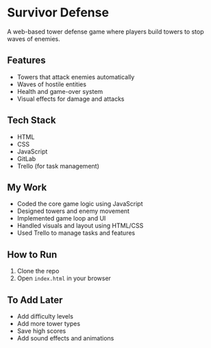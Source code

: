 # Survivor Defense

A web-based tower defense game where players build towers to stop waves of enemies.

## Features

- Towers that attack enemies automatically
- Waves of hostile entities
- Health and game-over system
- Visual effects for damage and attacks

## Tech Stack

- HTML
- CSS
- JavaScript
- GitLab
- Trello (for task management)

## My Work

- Coded the core game logic using JavaScript
- Designed towers and enemy movement
- Implemented game loop and UI
- Handled visuals and layout using HTML/CSS
- Used Trello to manage tasks and features

## How to Run

1. Clone the repo
2. Open `index.html` in your browser

## To Add Later

- Add difficulty levels
- Add more tower types
- Save high scores
- Add sound effects and animations

